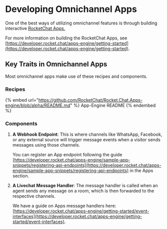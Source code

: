 # Developing Omnichannel Apps

One of the best ways of utilizing omnichannel features is through building interactive [RocketChat Apps.](https://developer.rocket.chat/apps-engine/rocketchat-app)

For more information on building the RocketChat Apps, see [https://developer.rocket.chat/apps-engine/getting-started](https://developer.rocket.chat/apps-engine/getting-started).

## Key Traits in Omnichannel Apps

Most omnichannel apps make use of these recipes and components.

### Recipes

{% embed url="https://github.com/RocketChat/Rocket.Chat.Apps-engine/blob/alpha/README.md" %}
App-Engine README
{% endembed %}

### Components

1.  **A Webhook Endpoint**: This is where channels like WhatsApp, Facebook, or any external source will trigger message events when a visitor sends messages using those channels.

    You can register an App endpoint following the guide [https://developer.rocket.chat/apps-engine/sample-app-snippets/registering-api-endpoints](https://developer.rocket.chat/apps-engine/sample-app-snippets/registering-api-endpoints) in the Apps section.
2.  **A Livechat Message Handler**: The message handler is called when an agent sends any message on a room, which is then forwarded to the respective channels.

    We have a guide on Apps message handlers here: [https://developer.rocket.chat/apps-engine/getting-started/event-interfaces](https://developer.rocket.chat/apps-engine/getting-started/event-interfaces).
